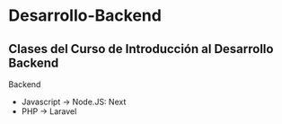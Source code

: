 # Desarrollo-Backend
Clases del Curso de Introducción al Desarrollo Backend
----
Backend
  - Javascript -> Node.JS:  Next
  - PHP -> Laravel
